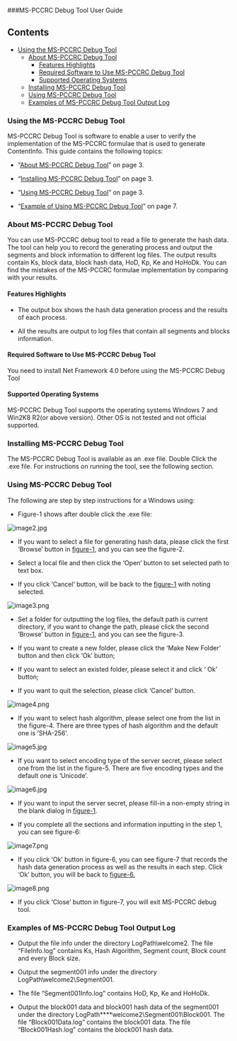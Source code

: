 ﻿###MS-PCCRC Debug Tool User Guide 

## **Contents**
* [Using the MS-PCCRC Debug Tool](#_Toc314234421)
    * [About MS-PCCRC Debug Tool](#_Toc314234422)
		* [Features Highlights](#_Toc314234423)
		* [Required Software to Use MS-PCCRC Debug Tool](#_Toc314234424)
		* [Supported Operating Systems](#_Toc314234425)
    * [Installing MS-PCCRC Debug Tool](#_Toc314234426)
    * [Using MS-PCCRC Debug Tool](#_Toc314234427)
    * [Examples of MS-PCCRC Debug Tool Output Log](#_Toc314234428)

### <a name="_Toc314234421"/>**Using the MS-PCCRC Debug Tool**

MS-PCCRC Debug Tool is software to enable a user to verify the implementation of the MS-PCCRC formulae that is used to generate ContentInfo. This guide contains the following topics:

* “[About MS-PCCRC Debug Tool](#abouttool)” on page 3.

* “[Installing MS-PCCRC Debug Tool](#installtool)” on page 3.

* “[Using MS-PCCRC Debug Tool](#usingtool)” on page 3.

* “[Example of Using MS-PCCRC Debug Tool](#example)” on page 7.

### <a name="_Toc314234422"/>**About MS-PCCRC Debug Tool**
You can use MS-PCCRC debug tool to read a file to generate the hash data. The tool can help you to record the generating process and output the segments and block information to different log files. The output results contain Ks, block data, block hash data, HoD, Kp, Ke and HoHoDk. You can find the mistakes of the MS-PCCRC formulae implementation by comparing with your results.

#### <a name="_Toc314234423"/>**Features Highlights**

* The output box shows the hash data generation process and the results of each process.

* All the results are output to log files that contain all segments and blocks information.

#### <a name="_Toc314234424"/>**Required Software to Use MS-PCCRC Debug Tool**
You need to install Net Framework 4.0 before using the MS-PCCRC Debug Tool

#### <a name="_Toc314234425"/>**Supported Operating Systems**
MS-PCCRC Debug Tool supports the operating systems Windows 7 and Win2K8 R2(or above version). Other OS is not tested and not official supported.

### <a name="_Toc314234426"/>**Installing MS-PCCRC Debug Tool**
The MS-PCCRC Debug Tool is available as an .exe file. Double Click the .exe file.
For instructions on running the tool, see the following section.

### <a name="_Toc314234427"/>**Using MS-PCCRC Debug Tool**
The following are step by step instructions for a Windows using:

* Figure-1 shows after double click the .exe file:

![image2.jpg](./image/PccrcDebugToolUserGuide/image2.jpg)


* If you want to select a file for generating hash data, please click the first ‘Browse’ button in [figure-1](#figure1), and you can see the figure-2. 

* Select a local file and then click the ‘Open’ button to set selected path to text box. 

* If you click ‘Cancel’ button, will be back to the [figure-1](#figure1) with noting selected. 

![image3.png](./image/PccrcDebugToolUserGuide/image3.png)


* Set a folder for outputting the log files, the default path is current directory, if you want to change the path, please click the second ‘Browse’ button in [figure-1](#figure1), and you can see the figure-3.

* If you want to create a new folder, please click the ‘Make New Folder’ button and then click ‘Ok’ button;

* If you  want to select an existed folder, please select it and click ‘ Ok’ button;

* If you want to quit the selection, please click ‘Cancel’ button.

![image4.png](./image/PccrcDebugToolUserGuide/image4.png)

* If you want to select hash algorithm, please select one from the list in the figure-4. There are three types of hash algorithm and the default one is ‘SHA-256’.


![image5.jpg](./image/PccrcDebugToolUserGuide/image5.jpg)


* If you want to select encoding type of the server secret, please select one from the list in the figure-5. There are five encoding types and the default one is ‘Unicode’.

![image6.jpg](./image/PccrcDebugToolUserGuide/image6.jpg)


* If you want to input the server secret, please fill-in a non-empty string in the blank dialog in [figure-1](#figure1). 

* If you complete all the sections and information inputting in the step 1, you can see figure-6:

![image7.png](./image/PccrcDebugToolUserGuide/image7.png)


* If you click ‘Ok’ button in figure-6, you can see figure-7 that records the hash data generation process as well as the results in each step. Click ‘Ok’ button, you will be back to [figure-6.](#figure6)

![image8.png](./image/PccrcDebugToolUserGuide/image8.png)


* If you click ‘Close’ button in figure-7, you will exit MS-PCCRC debug tool.

### <a name="_Toc314234428"/>**Examples of MS-PCCRC Debug Tool**  **Output Log**

* Output the file info under the directory LogPath\welcome2. The file “FileInfo.log” contains Ks, Hash Algorithm, Segment count, Block count and every Block size.

* Output the segment001 info under the directory LogPath\welcome2\Segment001.

* The file “Segment001Info.log” contains HoD, Kp, Ke and HoHoDk.

* Output the block001 data and block001 hash data of the segment001 under the directory LogPath**\**welcome2\Segment001\Block001. The file “Block001Data.log” contains the block001 data. The file “Block001Hash.log” contains the block001 hash data.